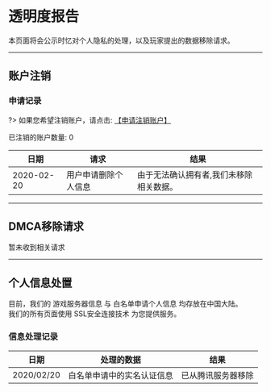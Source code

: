 # 透明度报告

本页面将会公示时忆对个人隐私的处理，以及玩家提出的数据移除请求。

-----

## 账户注销

### 申请记录

?> 如果您希望注销账户，请点击: [【申请注销账户】](deleteAccount.md)  

已注销的账户数量: 0

日期|请求|结果
---|---|---
2020-02-20|用户申请删除个人信息|由于无法确认拥有者,我们未移除相关数据。

-----

## DMCA移除请求

暂未收到相关请求

-----

## 个人信息处置

目前，我们的 游戏服务器信息 与 白名单申请个人信息 均存放在中国大陆。  
我们的所有页面使用 SSL安全连接技术 为您提供服务。

### 信息处理记录

日期|处理的数据|结果
---|---|---
2020/02/20|白名单申请中的实名认证信息|已从腾讯服务器移除